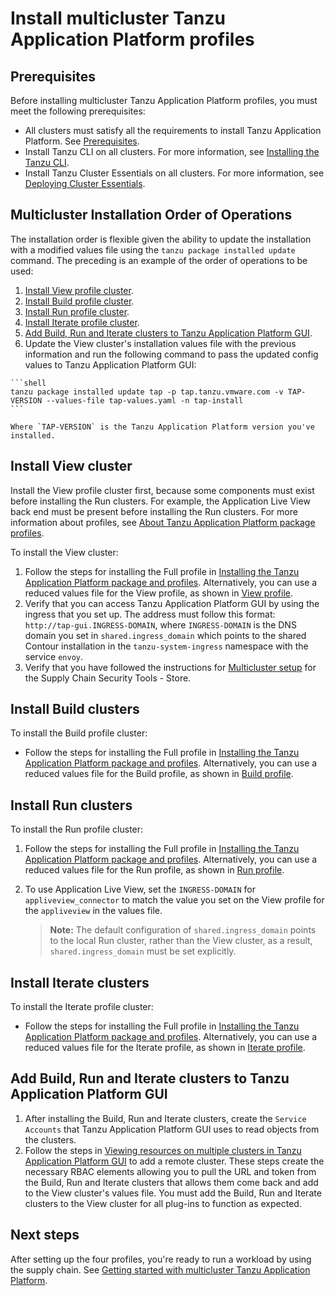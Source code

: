 # Install multicluster Tanzu Application Platform profiles

## <a id='prerequisites'></a> Prerequisites

Before installing multicluster Tanzu Application Platform profiles, you must meet the following prerequisites:

- All clusters must satisfy all the requirements to install Tanzu Application Platform. See [Prerequisites](../prerequisites.md).
- Install Tanzu CLI on all clusters. For more information, see [Installing the Tanzu CLI](../install-tanzu-cli.md).
- Install Tanzu Cluster Essentials on all clusters. For more information, see [Deploying Cluster Essentials](https://docs.vmware.com/en/Cluster-Essentials-for-VMware-Tanzu/1.1/cluster-essentials/GUID-deploy.html).

## <a id='order-of-operations'></a> Multicluster Installation Order of Operations

The installation order is flexible given the ability to update the installation with a modified values file using the `tanzu package installed update` command. The preceding is an example of the order of operations to be used:

  1. [Install View profile cluster](#install-view).
  2. [Install Build profile cluster](#install-build).
  3. [Install Run profile cluster](#install-run).
  4. [Install Iterate profile cluster](#install-iterate).
  5. [Add Build, Run and Iterate clusters to Tanzu Application Platform GUI](#add-view).
  6. Update the View cluster's installation values file with the previous information and run the following command to pass the updated config values to Tanzu Application Platform GUI:

    ```shell
    tanzu package installed update tap -p tap.tanzu.vmware.com -v TAP-VERSION --values-file tap-values.yaml -n tap-install
    ```

    Where `TAP-VERSION` is the Tanzu Application Platform version you've installed.

## <a id='install-view'></a> Install View cluster

Install the View profile cluster first, because some components must exist before installing the Run clusters. For example, the Application Live View back end must be present before installing the Run clusters. For more information about profiles, see [About Tanzu Application Platform package profiles](../overview.md#about-package-profiles).

To install the View cluster:

1. Follow the steps for installing the Full profile in [Installing the Tanzu Application Platform package and profiles](../install.md). Alternatively, you can use a reduced values file for the View profile, as shown in [View profile](reference/tap-values-view-sample.md).
2. Verify that you can access Tanzu Application Platform GUI by using the ingress that you set up. The address must follow this format: `http://tap-gui.INGRESS-DOMAIN`, where `INGRESS-DOMAIN` is the DNS domain you set in `shared.ingress_domain` which points to the shared Contour installation in the `tanzu-system-ingress` namespace with the service `envoy`.
3. Verify that you have followed the instructions for [Multicluster setup](../scst-store/ingress-multicluster.md#a-id"multicluster-setup"amulticluster-setup) for the Supply Chain Security Tools - Store.

## <a id='install-build'></a> Install Build clusters

To install the Build profile cluster:

-  Follow the steps for installing the Full profile in [Installing the Tanzu Application Platform package and profiles](../install.md). Alternatively, you can use a reduced values file for the Build profile, as shown in [Build profile](reference/tap-values-build-sample.md).

## <a id='install-run'></a> Install Run clusters

To install the Run profile cluster:

1. Follow the steps for installing the Full profile in [Installing the Tanzu Application Platform package and profiles](../install.md). Alternatively, you can use a reduced values file for the Run profile, as shown in [Run profile](./reference/tap-values-run-sample.md).
2. To use Application Live View, set the `INGRESS-DOMAIN` for `appliveview_connector` to match the value you set on the View profile for the `appliveview` in the values file. 

    >**Note:** The default configuration of `shared.ingress_domain` points to the local Run cluster, rather than the View cluster, as a result, `shared.ingress_domain` must be set explicitly.

## <a id='install-iterate'></a> Install Iterate clusters

To install the Iterate profile cluster:

-  Follow the steps for installing the Full profile in [Installing the Tanzu Application Platform package and profiles](../install.md). Alternatively, you can use a reduced values file for the Iterate profile, as shown in [Iterate profile](reference/tap-values-iterate-sample.md).

## <a id='add-view'></a> Add Build, Run and Iterate clusters to Tanzu Application Platform GUI

1. After installing the Build, Run and Iterate clusters, create the `Service Accounts` that Tanzu Application Platform GUI uses to read objects from the clusters.
2. Follow the steps in [Viewing resources on multiple clusters in Tanzu Application Platform GUI](../tap-gui/cluster-view-setup.md) to add a remote cluster. These steps create the necessary RBAC elements allowing you to pull the URL and token from the Build, Run and Iterate clusters that allows them come back and add to the View cluster's values file. You must add the Build, Run and Iterate clusters to the View cluster for all plug-ins to function as expected.

## Next steps

After setting up the four profiles, you're ready to run a workload by using the supply chain. See [Getting started with multicluster Tanzu Application Platform](getting-started.md).
